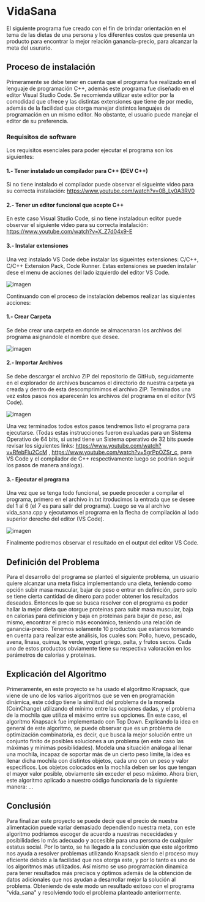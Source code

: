 # VidaSana

El siguiente programa fue creado con el fin de brindar orientación en el tema de las dietas 
de una persona y los diferentes costos que presenta un producto para encontrar la mejor relación
ganancia-precio, para alcanzar la meta del usurario.

## Proceso de instalación

Primeramente se debe tener en cuenta que el programa fue realizado en el lenguaje de programación C++,
además este programa fue diseñado en el editor Visual Studio Code. Se recomienda utilizar este editor 
por la comodidad que ofrece y las distintas extensiones que tiene de por medio, además de la facilidad
que otorga manejar distintos lenguajes de programación en un mismo editor. No obstante, el usuario puede
manejar el editor de su preferencia.

### Requisitos de software

Los requisitos esenciales para poder ejecutar el programa son los siguientes:

#### 1.- Tener instalado un compilador para C++ (DEV C++) 
Si no tiene instalado el compilador puede observar el sigueinte video para su 
correcta instalación: https://www.youtube.com/watch?v=0B_Ly0A3RV0

#### 2.- Tener un editor funcional que acepte C++
En este caso Visual Studio Code, si no tiene instaladoun editor puede observar el 
siguiente video para su correcta instalación: https://www.youtube.com/watch?v=X_Z7d04x9-E

#### 3.- Instalar extensiones
Una vez instalado VS Code debe instalar las sigueintes extensiones: C/C++, C/C++ Extension Pack, Code Runner.
Estas extensiones se pueden instalar dese el menu de acciones del lado izquierdo del editor VS Code.

![imagen](https://user-images.githubusercontent.com/90929324/167324671-19222b16-e4c6-44a7-99a0-9e8ffef3c957.png)

Continuando con el proceso de instalación debemos realizar las siquientes acciones:

#### 1.- Crear Carpeta
Se debe crear una carpeta en donde se almacenaran los archivos del programa asignandole el nombre que desee.


![imagen](https://user-images.githubusercontent.com/90929324/167324711-262b7616-05a9-4383-8dcf-d4c44d313be8.png)


#### 2.- Importar Archivos
Se debe descargar el archivo ZIP del repositorio de GitHub, seguidamente en el explorador de archivos buscamos el directorio 
de nuestra carpeta ya creada y dentro de esta descomprimimos el archivo ZIP. Terminados una vez estos pasos nos aparecerán 
los archivos del programa en el editor (VS Code).


![imagen](https://user-images.githubusercontent.com/90929324/167324597-9da71de3-f413-42c5-ba30-7cc98a5113ff.png)


Una vez terminados todos estos pasos tendremos listo el programa para ejecutarse.
(Todas estas instrucciones fueron evaluadas para un Sistema Operativo de 64 bits,
si usted tiene un Sistema operativo de 32 bits puede revisar los siguientes links: 
https://www.youtube.com/watch?v=RfebFlu2CcM , https://www.youtube.com/watch?v=5grPpOZSr_c, para VS Code y el compilador de C++
respectivamente luego se podrian seguir los pasos de manera análoga).


#### 3.- Ejecutar el programa
Una vez que se tenga todo funcional, se puede proceder a compilar el programa, primero en el archivo in.txt itroducimos 
la entrada que se desee del 1 al 6 (el 7 es para salir del programa).
Luego se va al archivo vida_sana.cpp y ejecutamos el programa en la flecha de compilación al lado superior derecho del editor (VS Code). 


![imagen](https://user-images.githubusercontent.com/90929324/167505358-5001ffde-f964-436d-880b-d96c80fb738d.png)


Finalmente podremos observar el resultado en el output del editor VS Code.


## Definición del Problema
Para el desarrollo del programa se planteó el siguiente problema, un usuario quiere alcanzar una meta fisica implementando una dieta,
teniendo como opción subir masa muscular, bajar de peso o entrar en definición, pero solo se tiene cierta cantidad de dinero para poder 
obtener los resultados deseados. Entonces lo que se busca resolver con el programa es poder hallar la mejor dieta que otorgue proteinas para 
subir masa muscular, baja en calorias para definición y baja en proteinas para bajar de peso, así mismo, encontrar el precio más económico, teniendo 
una relación de ganancia-precio. Tenemos solamente 10 productos que estamos tomando en cuenta para realizar este análisis, los cuales son:
Pollo, huevo, pescado, avena, linasa, quinua, te verde, yogurt griego, palta, y frutos secos. 
Cada uno de estos productos obviamente tiene su respectiva valoración en los parámetros de calorias y proteinas.


## Explicación del Algoritmo
Primeramente, en este proyecto se ha usado el algoritmo Knapsack, que viene de uno de los varios algoritmos que se ven en programación 
dinámica, este código tiene la similitud del problema de la moneda (CoinChange) utilizando el mínimo entre las ocpiones dadas,
y el problema de la mochila que utiliza el máximo entre sus opciones. En este caso, el algoritmo Knapsack fue implementado con Top Down.
Explicando la idea en general de este algoritmo, se puede observar que es un problema de optimización combinatoria, es decir, que
busca la mejor solución entre un conjunto finito de posibles soluciones a un problema (en este caso las máximas y mínimas posibilidades).
Modela una situación análoga al llenar una mochila, incapaz de soportar más de un cierto peso límite, la idea es llenar dicha mochila con 
distintos objetos, cada uno con un peso y valor específicos. Los objetos colocados en la mochila deben ser los que tengan el mayor valor
posible, obviamente sin exceder el peso máximo.
Ahora bien, este algoritmo aplicado a nuestro código funcionaría de la siguiente manera: ...

## Conclusión 
Para finalizar este proyecto se puede decir que el precio de nuestra alimentación puede variar demasiado dependiendo 
nuestra meta, con este algoritmo podriamos escoger de acuerdo a nuestras nececidades y posibilidades lo más adecuado 
y accesible para una persona de cualquier estatus social. 
Por lo tanto, se ha llegado a la conclusión que este algoritmo nos ayuda a resolver problemas utilizando Knapsack 
siendo el proceso muy eficiente debido a la facilidad que nos otorga este, y por lo tanto es uno de los algoritmos
más utilizados. Así mismo se uso programación dinamica para tener resultados más precisos y óptimos además de la obtención de 
datos adicionales que nos ayudan a desarrollar mejor la solución al problema. Obteniendo de este modo un resultado exitoso 
con el programa "vida_sana" y resolviendo todo el problema planteado anteriormente. 







